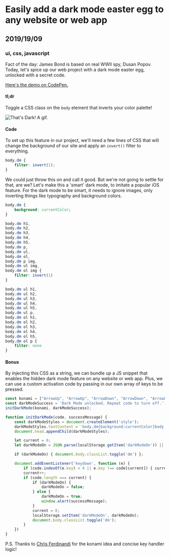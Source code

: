 # Easily add a dark mode easter egg to any website or web app
## 2019/19/09
### ui, css, javascript

Fact of the day: James Bond is based on real WWII spy, Dusan Popov. Today, let's spice up our web project with a dark mode easter egg, unlocked with a secret code.

[Here's the demo on CodePen.](https://codepen.io/bradeneast/pen/vYBrvbK)

#### tl;dr
Toggle a CSS class on the `body` element that inverts your color palette!

![That's Dark! A gif.](/_images/blog/thats-dark.gif)

#### Code
To set up this feature in our project, we'll need a few lines of CSS that will change the background of our site and apply an `invert()` filter to everything.



```css
body.dm {
    filter: invert(1);
}
```

We could just throw this on and call it good. But we're not going to settle for that, are we? Let's make this a 'smart' dark mode, to imitate a popular iOS feature. For the dark mode to be smart, it needs to ignore images, only inverting things like typography and background colors.

```css
body.dm {
    background: currentColor;
}

body.dm h1,
body.dm h2,
body.dm h3,
body.dm h4,
body.dm h5,
body.dm p,
body.dm ul,
body.dm ol,
body.dm p img,
body.dm ul img,
body.dm ol img {
    filter: invert(1)
}

body.dm ul h1,
body.dm ul h2,
body.dm ul h3,
body.dm ul h4,
body.dm ul h5,
body.dm ul p,
body.dm ol h1,
body.dm ol h2,
body.dm ol h3,
body.dm ol h4,
body.dm ol h5,
body.dm ol p {
    filter: none
}
```

#### Bonus
By injecting this CSS as a string, we can bundle up a JS snippet that enables the hidden dark mode feature on any website or web app. Plus, we can use a custom activation code by passing in our own array of keys to be pressed.

```javascript
const konami = ["ArrowUp", "ArrowUp", "ArrowDown", "ArrowDown", "ArrowLeft", "ArrowRight", "ArrowLeft", "ArrowRight", "b", "a"];
const darkModeSuccess = 'Dark Mode unlocked. Repeat code to turn off.';
initDarkMode(konami, darkModeSuccess);

function initDarkMode(code, successMessage) {
    const darkModeStyles = document.createElement('style');
    darkModeStyles.textContent = 'body.dm{background:currentColor}body.dm h1,body.dm h2,body.dm h3,body.dm h4,body.dm h5,body.dm p,body.dm ul,body.dm ol,body.dm p img,body.dm ul img,body.dm ol img{filter:invert(1)}body.dm ul h1,body.dm ul h2,body.dm ul h3,body.dm ul h4,body.dm ul h5,body.dm ul p,body.dm ol h1,body.dm ol h2,body.dm ol h3,body.dm ol h4,body.dm ol h5,body.dm ol p{filter:none}';
    document.head.appendChild(darkModeStyles);

    let current = 0;
    let darkModeOn = JSON.parse(localStorage.getItem('darkModeOn')) || false;

    if (darkModeOn) { document.body.classList.toggle('dm') };

    document.addEventListener('keydown', function (e) {
        if (code.indexOf(e.key) < 0 || e.key !== code[current]) { current = 0; return; }
        current++;
        if (code.length === current) {
            if (darkModeOn) {
                darkModeOn = false;
            } else {
                darkModeOn = true;
                window.alert(successMessage);
            }
            current = 0;
            localStorage.setItem('darkModeOn', darkModeOn);
            document.body.classList.toggle('dm');
        }
    })
}
```

P.S. Thanks to [Chris Ferdinandi](https://gomakethings.com) for the konami idea and concise key handler logic!